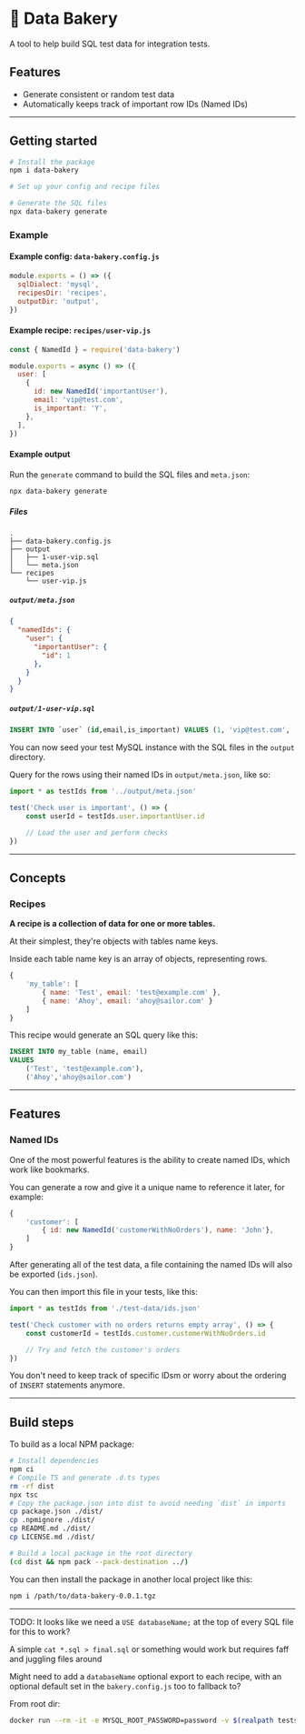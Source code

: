 # :croissant: Data Bakery

A tool to help build SQL test data for integration tests.

## Features

- Generate consistent or random test data
- Automatically keeps track of important row IDs (Named IDs)

---

## Getting started

```bash
# Install the package
npm i data-bakery

# Set up your config and recipe files

# Generate the SQL files
npx data-bakery generate
```

### Example

#### Example config: `data-bakery.config.js`

```js
module.exports = () => ({
  sqlDialect: 'mysql',
  recipesDir: 'recipes',
  outputDir: 'output',
})
```

#### Example recipe: `recipes/user-vip.js`

```js
const { NamedId } = require('data-bakery')

module.exports = async () => ({
  user: [
    {
      id: new NamedId('importantUser'),
      email: 'vip@test.com',
      is_important: 'Y',
    },
  ],
})
```

#### Example output

Run the `generate` command to build the SQL files and `meta.json`:

```bash
npx data-bakery generate
```

##### Files

```
.
├── data-bakery.config.js
├── output
│   ├── 1-user-vip.sql
│   └── meta.json
└── recipes
    └── user-vip.js
```

##### `output/meta.json`

```json
{
  "namedIds": {
    "user": {
      "importantUser": {
        "id": 1
      },
    }
  }
}
```

##### `output/1-user-vip.sql`

```sql
INSERT INTO `user` (id,email,is_important) VALUES (1, 'vip@test.com', 'Y');
```

You can now seed your test MySQL instance with the SQL files in the `output` directory.

Query for the rows using their named IDs in `output/meta.json`, like so:

```js
import * as testIds from '../output/meta.json'
```

```js
test('Check user is important', () => {
    const userId = testIds.user.importantUser.id

    // Load the user and perform checks
})
```

---

## Concepts

### Recipes

**A recipe is a collection of data for one or more tables.**

At their simplest, they're objects with tables name keys.

Inside each table name key is an array of objects, representing rows.

```js
{
    'my_table': [
        { name: 'Test', email: 'test@example.com' },
        { name: 'Ahoy', email: 'ahoy@sailor.com' }
    ]
}
```

This recipe would generate an SQL query like this:

```sql
INSERT INTO my_table (name, email)
VALUES
    ('Test', 'test@example.com'),
    ('Ahoy','ahoy@sailor.com')
```

---

## Features

### Named IDs

One of the most powerful features is the ability to create named IDs, which work like bookmarks.

You can generate a row and give it a unique name to reference it later, for example:

```js
{
    'customer': [
        { id: new NamedId('customerWithNoOrders'), name: 'John'},
    ]
}
```

After generating all of the test data, a file containing the named IDs will also be exported (`ids.json`).

You can then import this file in your tests, like this:

```js
import * as testIds from './test-data/ids.json'
```

```js
test('Check customer with no orders returns empty array', () => {
    const customerId = testIds.customer.customerWithNoOrders.id

    // Try and fetch the customer's orders
})
```

You don't need to keep track of specific IDsm or worry about the ordering of `INSERT` statements anymore.

---

## Build steps

To build as a local NPM package:

```bash
# Install dependencies
npm ci
# Compile TS and generate .d.ts types
rm -rf dist
npx tsc
# Copy the package.json into dist to avoid needing `dist` in imports
cp package.json ./dist/
cp .npmignore ./dist/
cp README.md ./dist/
cp LICENSE.md ./dist/

# Build a local package in the root directory
(cd dist && npm pack --pack-destination ../)
```

You can then install the package in another local project like this:

```bash
npm i /path/to/data-bakery-0.0.1.tgz
```


---

TODO: It looks like we need a `USE databaseName;` at the top of every SQL file for this to work?

A simple `cat *.sql > final.sql` or something would work but requires faff and juggling files around

Might need to add a `databaseName` optional export to each recipe, with an optional default set in the `bakery.config.js` too to fallback to?

From root dir:

```bash
docker run --rm -it -e MYSQL_ROOT_PASSWORD=password -v $(realpath tests/snapshot/tests/databakeryignore/actual-output):/docker-entrypoint-initdb.d mysql:5.7-debian
```
